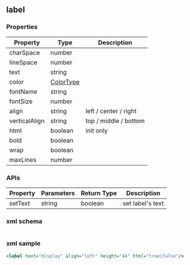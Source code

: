 ## label

### Properties
| Property      | Type          | Description   |
| ------------- | ------------- | ------------- |
| charSpace | number | |
| lineSpace | number | |
| text | string | |
| color | [ColorType](../common/colortype.md) | |
| fontName | string | |
| fontSize | number | |
| align | string | left / center / right |
| verticalAlign | string | top / middle / bottom |
| html | boolean | init only |
| bold | boolean | |
| wrap | boolean | |
| maxLines | number | |

### APIs
| Property      | Parameters    | Return Type   | Description   |
| ------------- | ------------- | ------------- | ------------- |
| setText | string | boolean | set label's text |

### xml schema
```xml

```

### xml sample
```xml
<label text="display" align="left" height="44" html="true|false"/>
```
